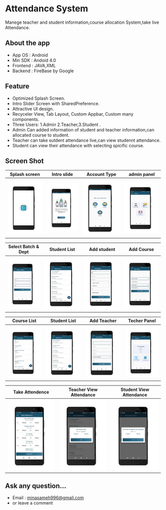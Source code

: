 # Attendance System
Manege teacher and student information,course allocation System,take live Attendance.

## About the app
* App OS : Android
* Min SDK : Andoid 4.0
* Frontend : JAVA,XML
* Backend : FireBase by Google

## Feature
* Optimized Splash Screen.
* Intro Slider Screen with SharedPreference.
* Attractive UI design.
* Recyceler View, Tab Layout, Custom Appbar, Custom many components.
* Three Users: 1.Admin 2.Teacher,3.Student .
* Admin Can added information of  student and teacher information,can allocated course to student.
* Teacher can take sutdent attendance live,can view studennt attendance.
* Student can view their attendance with selecting spicific course.

## Screen Shot

[splash]: https://github.com/sabuj87/raw/blob/master/Attendence%20System(Scren%20sot)/splash.png
[intro]: https://github.com/sabuj87/raw/blob/master/Attendence%20System(Scren%20sot)/intro.png
[Account Type]: https://github.com/sabuj87/raw/blob/master/Attendence%20System(Scren%20sot)/Account%20Type.png
[admin panel]: https://github.com/sabuj87/raw/blob/master/Attendence%20System(Scren%20sot)/admin%20panel.png
[SelectBatchDept]: https://github.com/sabuj87/raw/blob/master/Attendence%20System(Scren%20sot)/SelectBatchDept.png
[studentList]: https://github.com/sabuj87/raw/blob/master/Attendence%20System(Scren%20sot)/studentList.png
[add student]: https://github.com/sabuj87/raw/blob/master/Attendence%20System(Scren%20sot)/add%20student.png
[addCourse]: https://github.com/sabuj87/raw/blob/master/Attendence%20System(Scren%20sot)/addCourse.png
[CourseList]: https://github.com/sabuj87/raw/blob/master/Attendence%20System(Scren%20sot)/CourseList.png
[addTeacher]: https://github.com/sabuj87/raw/blob/master/Attendence%20System(Scren%20sot)/addTeacher.png
[techerPanlen]: https://github.com/sabuj87/raw/blob/master/Attendence%20System(Scren%20sot)/techerPanlen.png
[TakeAttendence]: https://github.com/sabuj87/raw/blob/master/Attendence%20System(Scren%20sot)/TakeAttendence.png
[TeacherViewAttendance]: https://github.com/sabuj87/raw/blob/master/Attendence%20System(Scren%20sot)/TeacherViewAttendance.png
[studentViewAttendance]: https://github.com/sabuj87/raw/blob/master/Attendence%20System(Scren%20sot)/studentViewAttendance.png

|    Splash screen      |    Intro slide |  Account Type  | admin panel  |
| ------------- |:-------------: |:------:|:---------------------:|
|![alt text][splash]  | ![alt text][intro] | ![alt text][Account Type]  | ![alt text][admin panel]|

|  Select Batch & Dept |   Student List | Add student  | Add Course |
| ------------- |:-------------: |:------:|:---------------------:|
|![alt text][SelectBatchDept]  | ![alt text][studentList] | ![alt text][add student]  | ![alt text][addCourse]|

|  Course List |   Student List | Add Teacher  | Techer Panel |
| ------------- |:-------------: |:------:|:---------------------:|
|![alt text][CourseList]  | ![alt text][studentList] | ![alt text][addTeacher]  | ![alt text][techerPanlen]|

|  Take  Attendence |   Teacher View Attendance | Student View Attendance |
| ------------- |:-------------: |:------:|
|![alt text][TakeAttendence]  | ![alt text][TeacherViewAttendance] | ![alt text][studentViewAttendance] |


## Ask any question...
* Email : minasameh996@gmail.com
* or leave a comment
